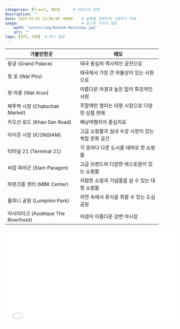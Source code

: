 ```yaml
---
categories: [Travel, 해외]      # 카테고리 설정
description: ""
date: 2025-02-02 13:00:00 +0900    # 날짜를 정확하게 기록하기 위해
image:                             # 포스트 이미지 설정
    path: "assets/img/Bankok-Workshop.jpg"
    alt: ""
tags: [방콕, 여행]  # 태그 설정
---
```


| 가볼만한곳                          | 메모                                              |
| ------------------------------------- | -------------------------------------------------- |
| 왕궁 (Grand Palace)                   | 태국 왕실의 역사적인 궁전으로                      |
| 왓 포 (Wat Pho)                       | 태국에서 가장 큰 와불상이 있는 사원으로            |
| 왓 아룬 (Wat Arun)                    | 아름다운 야경과 높은 탑이 특징적인 사원            |
| 짜뚜짝 시장 (Chatuchak Market)        | 주말에만 열리는 대형 시장으로 다양한 상품 판매     |
| 카오산 로드 (Khao San Road)           | 배낭여행자의 중심지로                              |
| 아이콘 시암 (ICONSIAM)                | 고급 쇼핑몰과 실내 수상 시장이 있는 복합 문화 공간 |
| 터미널 21 (Terminal 21)               | 각 층마다 다른 도시를 테마로 한 쇼핑몰             |
| 씨암 파라곤 (Siam Paragon)            | 고급 브랜드와 다양한 레스토랑이 있는 쇼핑몰        |
| 마분크롱 센터 (MBK Center)            | 저렴한 쇼핑과 기념품을 살 수 있는 대형 쇼핑몰      |
| 룸피니 공원 (Lumphini Park)           | 자연 속에서 휴식을 취할 수 있는 도심 공원          |
| 아시아티크 (Asiatique The Riverfront) | 야경이 아름다운 강변 야시장                        |


<iframe width="560" height="315" src="/assets/html/bankok-tourlist.html" frameborder="0" allowfullscreen></iframe>

